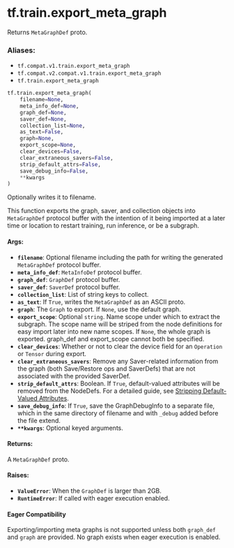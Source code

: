 <div itemscope itemtype="http://developers.google.com/ReferenceObject">
<meta itemprop="name" content="tf.train.export_meta_graph" />
<meta itemprop="path" content="Stable" />
</div>

# tf.train.export_meta_graph

Returns `MetaGraphDef` proto.

### Aliases:

* `tf.compat.v1.train.export_meta_graph`
* `tf.compat.v2.compat.v1.train.export_meta_graph`
* `tf.train.export_meta_graph`

``` python
tf.train.export_meta_graph(
    filename=None,
    meta_info_def=None,
    graph_def=None,
    saver_def=None,
    collection_list=None,
    as_text=False,
    graph=None,
    export_scope=None,
    clear_devices=False,
    clear_extraneous_savers=False,
    strip_default_attrs=False,
    save_debug_info=False,
    **kwargs
)
```

<!-- Placeholder for "Used in" -->

Optionally writes it to filename.

This function exports the graph, saver, and collection objects into
`MetaGraphDef` protocol buffer with the intention of it being imported
at a later time or location to restart training, run inference, or be
a subgraph.

#### Args:


* <b>`filename`</b>: Optional filename including the path for writing the generated
  `MetaGraphDef` protocol buffer.
* <b>`meta_info_def`</b>: `MetaInfoDef` protocol buffer.
* <b>`graph_def`</b>: `GraphDef` protocol buffer.
* <b>`saver_def`</b>: `SaverDef` protocol buffer.
* <b>`collection_list`</b>: List of string keys to collect.
* <b>`as_text`</b>: If `True`, writes the `MetaGraphDef` as an ASCII proto.
* <b>`graph`</b>: The `Graph` to export. If `None`, use the default graph.
* <b>`export_scope`</b>: Optional `string`. Name scope under which to extract the
  subgraph. The scope name will be striped from the node definitions for
  easy import later into new name scopes. If `None`, the whole graph is
  exported. graph_def and export_scope cannot both be specified.
* <b>`clear_devices`</b>: Whether or not to clear the device field for an `Operation`
  or `Tensor` during export.
* <b>`clear_extraneous_savers`</b>: Remove any Saver-related information from the graph
  (both Save/Restore ops and SaverDefs) that are not associated with the
  provided SaverDef.
* <b>`strip_default_attrs`</b>: Boolean. If `True`, default-valued attributes will be
  removed from the NodeDefs. For a detailed guide, see
  [Stripping Default-Valued Attributes](https://github.com/tensorflow/tensorflow/blob/master/tensorflow/python/saved_model/README.md#stripping-default-valued-attributes).
* <b>`save_debug_info`</b>: If `True`, save the GraphDebugInfo to a separate file,
  which in the same directory of filename and with `_debug` added before the
  file extend.
* <b>`**kwargs`</b>: Optional keyed arguments.


#### Returns:

A `MetaGraphDef` proto.



#### Raises:


* <b>`ValueError`</b>: When the `GraphDef` is larger than 2GB.
* <b>`RuntimeError`</b>: If called with eager execution enabled.



#### Eager Compatibility
Exporting/importing meta graphs is not supported unless both `graph_def` and
`graph` are provided. No graph exists when eager execution is enabled.


